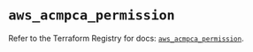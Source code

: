 # `aws_acmpca_permission`

Refer to the Terraform Registry for docs: [`aws_acmpca_permission`](https://registry.terraform.io/providers/hashicorp/aws/5.49.0/docs/resources/acmpca_permission).
